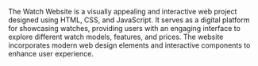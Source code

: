 The Watch Website is a visually appealing and interactive web project designed using HTML, CSS, and JavaScript. It serves as a digital platform for showcasing watches, providing users with an engaging interface to explore different watch models, features, and prices. The website incorporates modern web design elements and interactive components to enhance user experience.
